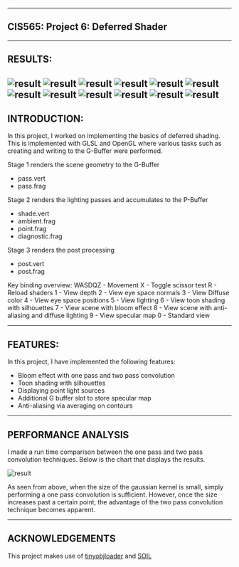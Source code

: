 -------------------------------------------------------------------------------
CIS565: Project 6: Deferred Shader
-------------------------------------------------------------------------------

-------------------------------------------------------------------------------
RESULTS:
-------------------------------------------------------------------------------
![result](screenshots/cornell_box_normals.png)
![result](screenshots/cornell_box_depth.png)
![result](screenshots/cornell_box_toon.png)
![result](screenshots/cornell_box_bloom.png)
![result](screenshots/cornell_box_aa_diffuse.png)
![result](screenshots/cornell_box_specular.png)
![result](screenshots/cornell_box_diffuse_specular.png)
![result](screenshots/sponza_light.png)
![result](screenshots/sponza_normal.png)
![result](screenshots/sponza_toon.png)
![result](screenshots/sponza_bloom.png)
![result](screenshots/sponza_diffuse_specular.png)
-------------------------------------------------------------------------------
INTRODUCTION:
-------------------------------------------------------------------------------
In this project, I worked on implementing the basics of deferred shading. This is implemented with GLSL and OpenGL where various tasks such as
creating and writing to the G-Buffer were performed.

Stage 1 renders the scene geometry to the G-Buffer
* pass.vert
* pass.frag

Stage 2 renders the lighting passes and accumulates to the P-Buffer
* shade.vert
* ambient.frag
* point.frag
* diagnostic.frag

Stage 3 renders the post processing
* post.vert
* post.frag

Key binding overview:
WASDQZ - Movement
X - Toggle scissor test
R - Reload shaders
1 - View depth
2 - View eye space normals
3 - View Diffuse color
4 - View eye space positions
5 - View lighting
6 - View toon shading with silhouettes
7 - View scene with bloom effect
8 - View scene with anti-aliasing and diffuse lighting
9 - View specular map
0 - Standard view

-------------------------------------------------------------------------------
FEATURES:
-------------------------------------------------------------------------------

In this project, I have implemented the following features:

* Bloom effect with one pass and two pass convolution
* Toon shading with silhouettes
* Displaying point light sources
* Additional G buffer slot to store specular map
* Anti-aliasing via averaging on contours

-------------------------------------------------------------------------------
PERFORMANCE ANALYSIS
-------------------------------------------------------------------------------

I made a run time comparison between the one pass and two pass convolution techniques. Below is the chart that displays
the results.

![result](screenshots/perf_analysis.png)

As seen from above, when the size of the gaussian kernel is small, simply performing a one pass convolution is sufficient. However,
once the size increases past a certain point, the advantage of the two pass convolution technique becomes apparent.


---
ACKNOWLEDGEMENTS
---
This project makes use of [tinyobjloader](http://syoyo.github.io/tinyobjloader/) and [SOIL](http://lonesock.net/soil.html)
